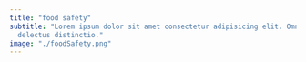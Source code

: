 ```yaml
---
title: "food safety"
subtitle: "Lorem ipsum dolor sit amet consectetur adipisicing elit. Omnis
  delectus distinctio."
image: "./foodSafety.png"
---
```

